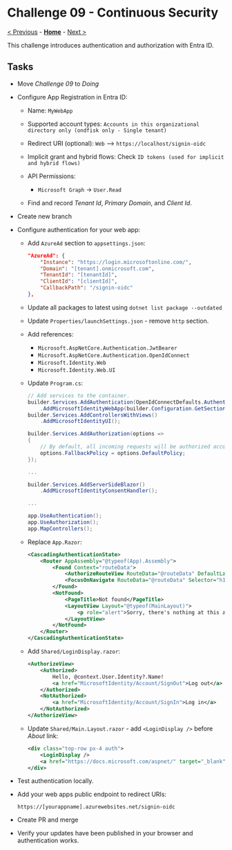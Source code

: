 # Challenge 09 - Continuous Security

[< Previous](./Challenge-08.md) - **[Home](../README.md)** - [Next >](./Challenge-10.md)

This challenge introduces authentication and authorization with Entra ID.

## Tasks

- Move *Challenge 09* to *Doing*
- Configure App Registration in Entra ID:

    - Name: `MyWebApp`
    - Supported account types: `Accounts in this organizational directory only (ondfisk only - Single tenant)`
    - Redirect URI (optional): `Web` --> `https://localhost/signin-oidc`
    - Implicit grant and hybrid flows: Check `ID tokens (used for implicit and hybrid flows)`
    - API Permissions:

        - `Microsoft Graph` -> `User.Read`

    - Find and record *Tenant Id*, *Primary Domain*, and *Client Id*.

- Create new branch
- Configure authentication for your web app:

    - Add `AzureAd` section to `appsettings.json`:

        ```json
        "AzureAd": {
            "Instance": "https://login.microsoftonline.com/",
            "Domain": "[tenant].onmicrosoft.com",
            "TenantId": "[tenantId]",
            "ClientId": "[clientId]",
            "CallbackPath": "/signin-oidc"
        },
        ```

    - Update all packages to latest using `dotnet list package --outdated`
    - Update `Properties/launchSettings.json` - remove `http` section.
    - Add references:

        - `Microsoft.AspNetCore.Authentication.JwtBearer`
        - `Microsoft.AspNetCore.Authentication.OpenIdConnect`
        - `Microsoft.Identity.Web`
        - `Microsoft.Identity.Web.UI`

    - Update `Program.cs`:

        ```csharp
        // Add services to the container.
        builder.Services.AddAuthentication(OpenIdConnectDefaults.AuthenticationScheme)
            .AddMicrosoftIdentityWebApp(builder.Configuration.GetSection("AzureAd"));
        builder.Services.AddControllersWithViews()
            .AddMicrosoftIdentityUI();

        builder.Services.AddAuthorization(options =>
        {
            // By default, all incoming requests will be authorized according to the default policy
            options.FallbackPolicy = options.DefaultPolicy;
        });

        ...

        builder.Services.AddServerSideBlazor()
            .AddMicrosoftIdentityConsentHandler();

        ...

        app.UseAuthentication();
        app.UseAuthorization();
        app.MapControllers();
        ```

    - Replace `App.Razor`:

        ```xml
        <CascadingAuthenticationState>
            <Router AppAssembly="@typeof(App).Assembly">
                <Found Context="routeData">
                    <AuthorizeRouteView RouteData="@routeData" DefaultLayout="@typeof(MainLayout)" />
                    <FocusOnNavigate RouteData="@routeData" Selector="h1" />
                </Found>
                <NotFound>
                    <PageTitle>Not found</PageTitle>
                    <LayoutView Layout="@typeof(MainLayout)">
                        <p role="alert">Sorry, there's nothing at this address.</p>
                    </LayoutView>
                </NotFound>
            </Router>
        </CascadingAuthenticationState>
        ```
    - Add `Shared/LoginDisplay.razor`:

        ```xml
        <AuthorizeView>
            <Authorized>
                Hello, @context.User.Identity?.Name!
                <a href="MicrosoftIdentity/Account/SignOut">Log out</a>
            </Authorized>
            <NotAuthorized>
                <a href="MicrosoftIdentity/Account/SignIn">Log in</a>
            </NotAuthorized>
        </AuthorizeView>
        ```

    - Update `Shared/Main.Layout.razor` - add `<LoginDisplay />` before *About* link:

        ```xml
        <div class="top-row px-4 auth">
            <LoginDisplay />
            <a href="https://docs.microsoft.com/aspnet/" target="_blank">About</a>
        </div>
        ```

- Test authentication locally.
- Add your web apps public endpoint to redirect URIs:

    `https://[yourappname].azurewebsites.net/signin-oidc`

- Create PR and merge
- Verify your updates have been published in your browser and authentication works.
